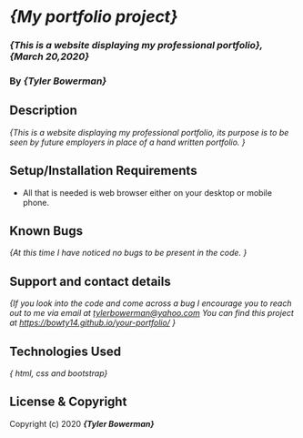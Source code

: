# _{My portfolio project}_

### _{This is a website displaying my professional portfolio}, {March 20,2020}_

### By _**{Tyler Bowerman}**_

## Description

_{This is a website displaying my professional portfolio, its purpose is to be seen by future employers in place of a hand written portfolio. }_

## Setup/Installation Requirements

* All that is needed is web browser either on your desktop or mobile phone.

## Known Bugs

_{At this time I have noticed no bugs to be present in the code. }_

## Support and contact details

_{If you look into the code and come across a bug I encourage you to reach out to me via email at tylerbowerman@yahoo.com
You can find this project at https://bowty14.github.io/your-portfolio/ }_

## Technologies Used

_{ html, css and bootstrap}_

## License & Copyright

Copyright (c) 2020 **_{Tyler Bowerman}_**
